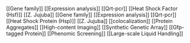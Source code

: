 [[Gene family]]
[[Expression analysis]]
[[Qrt-pcr]]
[[Heat Shock Factor (Hsf)]]
[[Z. Jujuba]]
[[Gene family]]
[[Expression analysis]]
[[Qrt-pcr]]
[[Heat Shock Protein (Hsp)]]
[[Z. Jujuba]]
[[colocalization]]
[[Protein Aggregates]]
[[High-content Imaging]]
[[Synthetic Genetic Array]]
[[Gfp-tagged Protein]]
[[Phenomic Screening]]
[[Large-scale Liquid Handling]]
